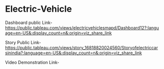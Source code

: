 # Electric-Vehicle


Dashboard public Link-https://public.tableau.com/views/electricvehiclesmapd/Dashboard12?:language=en-US&:display_count=n&:origin=viz_share_link


Story Public Link-https://public.tableau.com/views/story_16818820024560/Storyofelectriccarsinindia?:language=en-US&:display_count=n&:origin=viz_share_link

Video Demonstration Link-
